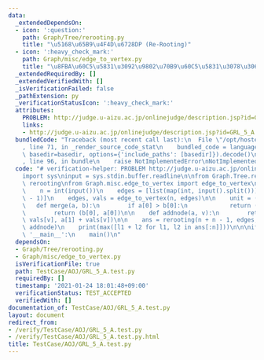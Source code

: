 ```yaml
---
data:
  _extendedDependsOn:
  - icon: ':question:'
    path: Graph/Tree/rerooting.py
    title: "\u5168\u65B9\u4F4D\u6728DP (Re-Rooting)"
  - icon: ':heavy_check_mark:'
    path: Graph/misc/edge_to_vertex.py
    title: "\u8FBA\u60C5\u5831\u3092\u9802\u70B9\u60C5\u5831\u3078\u3068\u5909\u63DB"
  _extendedRequiredBy: []
  _extendedVerifiedWith: []
  _isVerificationFailed: false
  _pathExtension: py
  _verificationStatusIcon: ':heavy_check_mark:'
  attributes:
    PROBLEM: http://judge.u-aizu.ac.jp/onlinejudge/description.jsp?id=GRL_5_A
    links:
    - http://judge.u-aizu.ac.jp/onlinejudge/description.jsp?id=GRL_5_A
  bundledCode: "Traceback (most recent call last):\n  File \"/opt/hostedtoolcache/Python/3.9.1/x64/lib/python3.9/site-packages/onlinejudge_verify/documentation/build.py\"\
    , line 71, in _render_source_code_stat\n    bundled_code = language.bundle(stat.path,\
    \ basedir=basedir, options={'include_paths': [basedir]}).decode()\n  File \"/opt/hostedtoolcache/Python/3.9.1/x64/lib/python3.9/site-packages/onlinejudge_verify/languages/python.py\"\
    , line 96, in bundle\n    raise NotImplementedError\nNotImplementedError\n"
  code: "# verification-helper: PROBLEM http://judge.u-aizu.ac.jp/onlinejudge/description.jsp?id=GRL_5_A\n\
    import sys\ninput = sys.stdin.buffer.readline\n\nfrom Graph.Tree.rerooting import\
    \ rerooting\nfrom Graph.misc.edge_to_vertex import edge_to_vertex\n\n\ndef main():\n\
    \    n = int(input())\n    edges = [list(map(int, input().split())) for i in range(n\
    \ - 1)]\n    edges, vals = edge_to_vertex(n, edges)\n\n    unit = (0, 0)\n\n \
    \   def merge(a, b):\n        if a[0] > b[0]:\n            return (a[0], b[0])\n\
    \        return (b[0], a[0])\n\n    def addnode(a, v):\n        return (a[0] +\
    \ vals[v], a[1] + vals[v])\n\n    ans = rerooting(n + n - 1, edges, unit, merge,\
    \ addnode)\n    print(max([l1 + l2 for l1, l2 in ans[:n]]))\n\n\nif __name__ ==\
    \ '__main__':\n    main()\n"
  dependsOn:
  - Graph/Tree/rerooting.py
  - Graph/misc/edge_to_vertex.py
  isVerificationFile: true
  path: TestCase/AOJ/GRL_5_A.test.py
  requiredBy: []
  timestamp: '2021-01-24 18:01:48+09:00'
  verificationStatus: TEST_ACCEPTED
  verifiedWith: []
documentation_of: TestCase/AOJ/GRL_5_A.test.py
layout: document
redirect_from:
- /verify/TestCase/AOJ/GRL_5_A.test.py
- /verify/TestCase/AOJ/GRL_5_A.test.py.html
title: TestCase/AOJ/GRL_5_A.test.py
---
```

